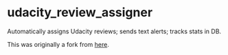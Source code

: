 # udacity_review_assigner
Automatically assigns Udacity reviews; sends text alerts; tracks stats in DB.

This was originally a fork from [here](https://github.com/udacity/grading-assigner).
